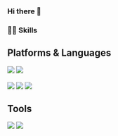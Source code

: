 ### Hi there 👋


<h3>💪🏻 Skills</h3>
<h2>Platforms & Languages</h2>
<div>
  <img src="https://img.shields.io/badge/Android-34A853?style=flat-square&logo=Android&logoColor=FFFFFF"/>
  <img src="https://img.shields.io/badge/ReactNative-65ADF1?style=flat-square&logo=React&logoColor=000000"/><br/><br/>
  <img src="https://img.shields.io/badge/React-61DAFB?style=flat-square&logo=React&logoColor=000000"/>
  <img src="https://img.shields.io/badge/JavaScript-F7DF1E?style=flat-square&logo=JavaScript&logoColor=000000"/>
  <img src="https://img.shields.io/badge/TypeScript-3178C6?style=flat-square&logo=TypeScript&logoColor=000000"/>
</div>

<h2>Tools</h2>
<div>
  <img src="https://img.shields.io/badge/Visual Studio Code-FFFFFF?style=flat-square&logo=Visual Studio Code&logoColor=007ACC"/>
  <img src="https://img.shields.io/badge/Android Studio-FFFFFF?style=flat-square&logo=Android Studio&logoColor=3DDC84"/>
  
</div>

<!--
**zziwonCHOI/zziwonCHOI** is a ✨ _special_ ✨ repository because its `README.md` (this file) appears on your GitHub profile.

Here are some ideas to get you started:

- 🔭 I’m currently working on ...
- 🌱 I’m currently learning ...
- 👯 I’m looking to collaborate on ...
- 🤔 I’m looking for help with ...
- 💬 Ask me about ...
- 📫 How to reach me: ...
- 😄 Pronouns: ...
- ⚡ Fun fact: ...
-->
